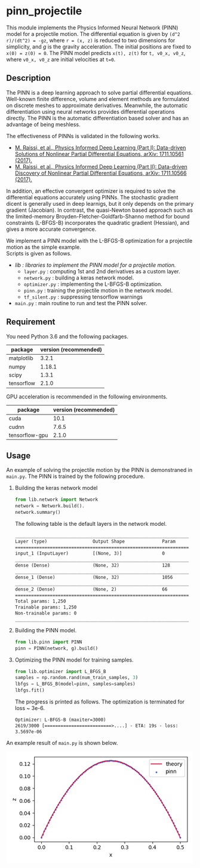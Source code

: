 # pinn_projectile

This module implements the Physics Informed Neural Network (PINN) model for a projectile motion. The differential equation is given by `(d^2 r)/(dt^2) = -gz`, where `r = (x, z)` is reduced to two dimensions for simplicity, and $g$ is the gravity acceleration. The initial positions are fixed to `x(0) = z(0) = 0`. The PINN model predicts `x(t), z(t)` for `t, v0_x, v0_z`, where `v0_x, v0_z` are initial velocities at `t=0`.

## Description

The PINN is a deep learning approach to solve partial differential equations. Well-known finite difference, volume and element methods are formulated on discrete meshes to approximate derivatives. Meanwhile, the automatic differentiation using neural networks provides differential operations directly. The PINN is the automatic differentiation based solver and has an advantage of being meshless.

The effectiveness of PINNs is validated in the following works.

* [M. Raissi, et al., Physics Informed Deep Learning (Part I): Data-driven Solutions of Nonlinear Partial Differential Equations, arXiv: 1711.10561 (2017).](https://arxiv.org/abs/1711.10561)
* [M. Raissi, et al., Physics Informed Deep Learning (Part II): Data-driven Discovery of Nonlinear Partial Differential Equations, arXiv: 1711.10566 (2017).](https://arxiv.org/abs/1711.10566)

In addition, an effective convergent optimizer is required to solve the differential equations accurately using PINNs. The stochastic gradient dicent is generally used in deep learnigs, but it only depends on the primary gradient (Jacobian). In contrast, the quasi-Newton based approach such as the limited-memory Broyden-Fletcher-Goldfarb-Shanno method for bound constraints (L-BFGS-B) incorporates the quadratic gradient (Hessian), and gives a more accurate convergence.

We implement a PINN model with the L-BFGS-B optimization for a projectile motion as the simple example.  
Scripts is given as follows.

* *lib : libraries to implement the PINN model for a projectile motion.*
    * `layer.py` : computing 1st and 2nd derivatives as a custom layer.
    * `network.py` : building a keras network model.
    * `optimizer.py` : implementing the L-BFGS-B optimization.
    * `pinn.py` : training the projectile motion in the network model.
    * `tf_silent.py` : suppressing tensorflow warnings
* `main.py` : main routine to run and test the PINN solver.

## Requirement

You need Python 3.6 and the following packages.

| package    | version (recommended) |
| -          | -      |
| matplotlib | 3.2.1  |
| numpy      | 1.18.1 |
| scipy      | 1.3.1  |
| tensorflow | 2.1.0  |

GPU acceleration is recommended in the following environments.

| package        | version (recommended) |
| -              | -     |
| cuda           | 10.1  |
| cudnn          | 7.6.5 |
| tensorflow-gpu | 2.1.0 |

## Usage

An example of solving the projectile motion by the PINN is demonstraned in `main.py`. The PINN is trained by the following procedure.

1. Building the keras network model
    ```Python
    from lib.network import Network
    network = Network.build().
    network.summary()
    ```
    The following table is the default layers in the network model.
    ```
    _________________________________________________________________
    Layer (type)                 Output Shape              Param
    =================================================================
    input_1 (InputLayer)         [(None, 3)]               0
    _________________________________________________________________
    dense (Dense)                (None, 32)                128
    _________________________________________________________________
    dense_1 (Dense)              (None, 32)                1056
    _________________________________________________________________
    dense_2 (Dense)              (None, 2)                 66
    =================================================================
    Total params: 1,250
    Trainable params: 1,250
    Non-trainable params: 0
    _________________________________________________________________
    ```
2. Building the PINN model.
    ```Python
    from lib.pinn import PINN
    pinn = PINN(network, g).build()
    ```
3. Optimizing the PINN model for training samples.
    ```Python
    from lib.optimizer import L_BFGS_B
    samples = np.random.rand(num_train_samples, 3)
    lbfgs = L_BFGS_B(model=pinn, samples=samples)
    lbfgs.fit()
    ```
    The progress is printed as follows. The optimization is terminated for loss ~ 3e-6.
    ```
    Optimizer: L-BFGS-B (maxiter=3000)
    2619/3000 [=========================>....] - ETA: 19s - loss: 3.5697e-06
    ```

An example result of `main.py` is shown below.

![result_img](result_img.png)
